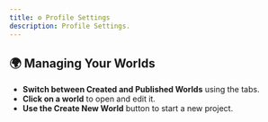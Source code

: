 ```yaml
---
title: ⚙️ Profile Settings
description: Profile Settings.
---
```


## 🌍 Managing Your Worlds

- **Switch between Created and Published Worlds** using the tabs.
- **Click on a world** to open and edit it.
- **Use the Create New World** button to start a new project.